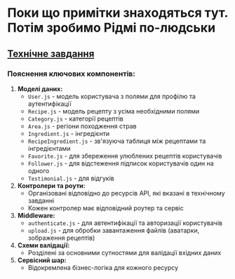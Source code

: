 # Поки що примітки знаходяться тут. Потім зробимо Рідмі по-людськи

## [Технічне завдання](./tech_task.md)

### Пояснення ключових компонентів:

1. **Моделі даних:**
   - `User.js` - модель користувача з полями для профілю та аутентифікації
   - `Recipe.js` - модель рецепту з усіма необхідними полями
   - `Category.js` - категорії рецептів
   - `Area.js` - регіони походження страв
   - `Ingredient.js` - інгредієнти
   - `RecipeIngredient.js` - зв'язуюча таблиця між рецептами та інгредієнтами
   - `Favorite.js` - для збереження улюблених рецептів користувачів
   - `Follower.js` - для відстеження підписок користувачів один на одного
   - `Testimonial.js` - для відгуків
2. **Контролери та роути:**
   - Організовані відповідно до ресурсів API, які вказані в технічному завданні
   - Кожен контролер має відповідний роутер та сервіс
3. **Middleware:**
   - `authenticate.js` - для автентифікації та авторизації користувачів
   - `upload.js` - для обробки завантаження файлів (аватарки, зображення
     рецептів)
4. **Схеми валідації:**
   - Розділені за основними сутностями для валідації вхідних даних
5. **Сервісний шар:**
   - Відокремлена бізнес-логіка для кожного ресурсу
